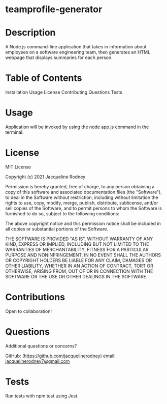# teamprofile-generator

# Description
 A Node.js command-line application that takes in information about employees on a software engineering team, then generates an HTML webpage that displays summaries for each person.

# Table of Contents
Installation
Usage
License
Contributing
Questions
Tests

# Usage
Application will be invoked by using the node app.js command in the terminal.

# License
MIT License

Copyright (c) 2021 Jacqueline Rodney

Permission is hereby granted, free of charge, to any person obtaining a copy
of this software and associated documentation files (the "Software"), to deal
in the Software without restriction, including without limitation the rights
to use, copy, modify, merge, publish, distribute, sublicense, and/or sell
copies of the Software, and to permit persons to whom the Software is
furnished to do so, subject to the following conditions:

The above copyright notice and this permission notice shall be included in all
copies or substantial portions of the Software.

THE SOFTWARE IS PROVIDED "AS IS", WITHOUT WARRANTY OF ANY KIND, EXPRESS OR
IMPLIED, INCLUDING BUT NOT LIMITED TO THE WARRANTIES OF MERCHANTABILITY,
FITNESS FOR A PARTICULAR PURPOSE AND NONINFRINGEMENT. IN NO EVENT SHALL THE
AUTHORS OR COPYRIGHT HOLDERS BE LIABLE FOR ANY CLAIM, DAMAGES OR OTHER
LIABILITY, WHETHER IN AN ACTION OF CONTRACT, TORT OR OTHERWISE, ARISING FROM,
OUT OF OR IN CONNECTION WITH THE SOFTWARE OR THE USE OR OTHER DEALINGS IN THE
SOFTWARE.

# Contributions
Open to collaboration!

# Questions
Additional questions or concerns?

GitHub: (https://github.com/jacquelinerodney) email: jacquelinerodney7@gmail.com

# Tests
Run tests with npm test using Jest.

